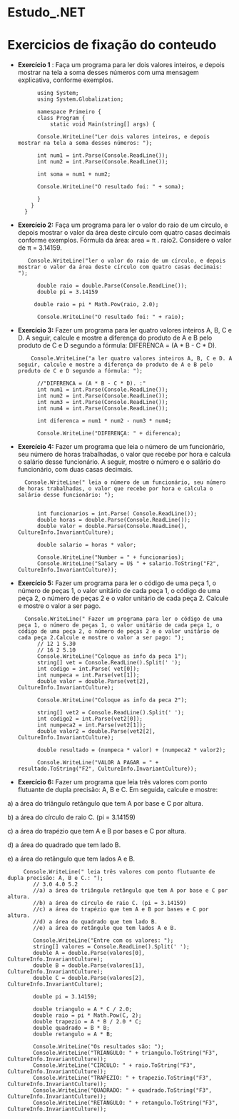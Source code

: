 # Estudo_.NET

# **Exercicios de fixação do conteudo**

- **Exercício 1** :   Faça um programa para ler dois valores inteiros, e depois mostrar na tela a soma desses números com uma
mensagem explicativa, conforme exemplos.

            using System;
            using System.Globalization;

            namespace Primeiro {
            class Program {
                static void Main(string[] args) {

            Console.WriteLine("Ler dois valores inteiros, e depois mostrar na tela a soma desses números: "); 

            int num1 = int.Parse(Console.ReadLine());
            int num2 = int.Parse(Console.ReadLine());

            int soma = num1 + num2;

            Console.WriteLine("O resultado foi: " + soma);

            }
          }
        }

- **Exercício 2:** Faça um programa para ler o valor do raio de um círculo, e depois mostrar o valor da área deste círculo com quatro casas decimais conforme exemplos. Fórmula da área: area = π . raio2. Considere o valor de π = 3.14159.


         Console.WriteLine("ler o valor do raio de um círculo, e depois mostrar o valor da área deste círculo com quatro casas decimais:  "); 

            double raio = double.Parse(Console.ReadLine());
            double pi = 3.14159

           double raio = pi * Math.Pow(raio, 2.0);

            Console.WriteLine("O resultado foi: " + raio);


- **Exercício 3:** Fazer um programa para ler quatro valores inteiros A, B, C e D. A seguir, calcule e mostre a diferença do produto de A e B pelo produto de C e D segundo a fórmula: DIFERENCA = (A * B - C * D).

          Console.WriteLine("a ler quatro valores inteiros A, B, C e D. A seguir, calcule e mostre a diferença do produto de A e B pelo produto de C e D segundo a fórmula: ");

            //"DIFERENCA = (A * B - C * D). :"
            int num1 = int.Parse(Console.ReadLine());
            int num2 = int.Parse(Console.ReadLine());
            int num3 = int.Parse(Console.ReadLine());
            int num4 = int.Parse(Console.ReadLine());

            int diferenca = num1 * num2 - num3 * num4;

            Console.WriteLine("DIFERENÇA: " + diferenca);

- **Exercício 4:** Fazer um programa que leia o número de um funcionário, seu número de horas trabalhadas, o valor que recebe por hora e calcula o salário desse funcionário. A seguir, mostre o número e o salário do funcionário, com duas casas
decimais.

        Console.WriteLine(" leia o número de um funcionário, seu número de horas trabalhadas, o valor que recebe por hora e calcula o salário desse funcionário: ");


            int funcionarios = int.Parse( Console.ReadLine());
            double horas = double.Parse(Console.ReadLine());
            double valor = double.Parse(Console.ReadLine(), CultureInfo.InvariantCulture);

            double salario = horas * valor;

            Console.WriteLine("Number = " + funcionarios);
            Console.WriteLine("Salary = U$ " + salario.ToString("F2", CultureInfo.InvariantCulture));


- **Exercício 5:** Fazer um programa para ler o código de uma peça 1, o número de peças 1, o valor unitário de cada peça 1, o
código de uma peça 2, o número de peças 2 e o valor unitário de cada peça 2. Calcule e mostre o valor a ser pago.

        Console.WriteLine(" Fazer um programa para ler o código de uma peça 1, o número de peças 1, o valor unitário de cada peça 1, o código de uma peça 2, o número de peças 2 e o valor unitário de cada peça 2.Calcule e mostre o valor a ser pago: ");
            // 12 1 5.30
            // 16 2 5.10
            Console.WriteLine("Coloque as info da peca 1");
            string[] vet = Console.ReadLine().Split(' ');
            int codigo = int.Parse( vet[0]);
            int numpeca = int.Parse(vet[1]);
            double valor = double.Parse(vet[2], CultureInfo.InvariantCulture);

            Console.WriteLine("Coloque as info da peca 2");

            string[] vet2 = Console.ReadLine().Split(' ');
            int codigo2 = int.Parse(vet2[0]);
            int numpeca2 = int.Parse(vet2[1]);
            double valor2 = double.Parse(vet2[2], CultureInfo.InvariantCulture);

            double resultado = (numpeca * valor) + (numpeca2 * valor2);

            Console.WriteLine("VALOR A PAGAR = " + resultado.ToString("F2", CultureInfo.InvariantCulture));

- **Exercício 6:** Fazer um programa que leia três valores com ponto flutuante de dupla precisão: A, B e C. Em seguida, calcule e mostre:

a) a área do triângulo retângulo que tem A por base e C por altura.

b) a área do círculo de raio C. (pi = 3.14159)

c) a área do trapézio que tem A e B por bases e C por altura.

d) a área do quadrado que tem lado B.

e) a área do retângulo que tem lados A e B.

         Console.WriteLine(" leia três valores com ponto flutuante de dupla precisão: A, B e C.: ");
            // 3.0 4.0 5.2
            //a) a área do triângulo retângulo que tem A por base e C por altura.
            //b) a área do círculo de raio C. (pi = 3.14159)
            //c) a área do trapézio que tem A e B por bases e C por altura.
            //d) a área do quadrado que tem lado B.
            //e) a área do retângulo que tem lados A e B.

            Console.WriteLine("Entre com os valores: ");
            string[] valores = Console.ReadLine().Split(' ');
            double A = double.Parse(valores[0], CultureInfo.InvariantCulture);
            double B = double.Parse(valores[1], CultureInfo.InvariantCulture);
            double C = double.Parse(valores[2], CultureInfo.InvariantCulture);

            double pi = 3.14159;

            double triangulo = A * C / 2.0;
            double raio = pi * Math.Pow(C, 2);
            double trapezio = A * B / 2.0 * C;
            double quadrado = B * B;
            double retangulo = A * B;

            Console.WriteLine("Os resultados são: ");
            Console.WriteLine("TRIANGULO: " + triangulo.ToString("F3", CultureInfo.InvariantCulture));
            Console.WriteLine("CIRCULO: " + raio.ToString("F3", CultureInfo.InvariantCulture));
            Console.WriteLine("TRAPEZIO: " + trapezio.ToString("F3", CultureInfo.InvariantCulture));
            Console.WriteLine("QUADRADO: " + quadrado.ToString("F3", CultureInfo.InvariantCulture));
            Console.WriteLine("RETANGULO: " + retangulo.ToString("F3", CultureInfo.InvariantCulture));




